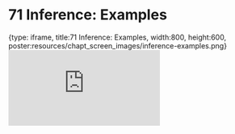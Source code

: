 # 71 Inference: Examples
 
{type: iframe, title:71 Inference: Examples, width:800, height:600, poster:resources/chapt_screen_images/inference-examples.png}
![](https://datatrail-jhu.github.io/DataTrail_ReOrg/no_toc/inference-examples.html)
 

 
